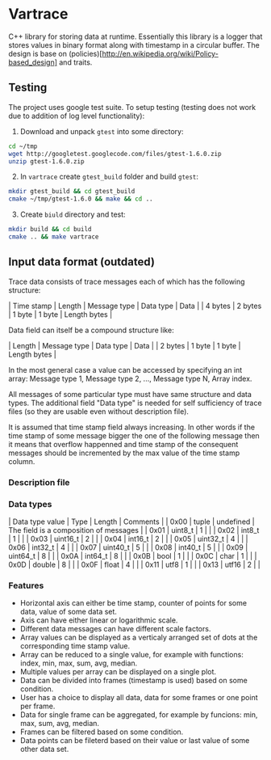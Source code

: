 # Vartrace

C++ library for storing data at runtime. Essentially this library is a
logger that stores values in binary format along with timestamp in a
circular buffer. The design is base on
(policies)[http://en.wikipedia.org/wiki/Policy-based_design] and
traits.

## Testing

The project uses google test suite. To setup testing (testing does
not work due to addition of log level functionality):
1. Download and unpack `gtest` into some directory:
```sh
cd ~/tmp
wget http://googletest.googlecode.com/files/gtest-1.6.0.zip 
unzip gtest-1.6.0.zip
```
2. In `vartrace` create `gtest_build` folder and build `gtest`:
```sh
mkdir gtest_build && cd gtest_build
cmake ~/tmp/gtest-1.6.0 && make && cd ..
```
3. Create `biuld` directory and test:
```sh
mkdir build && cd build
cmake .. && make vartrace
```

## Input data format (outdated)

Trace data consists of trace messages each of which has the
following structure:

| Time stamp | Length  | Message type | Data type | Data         |
| 4 bytes    | 2 bytes | 1 byte       | 1 byte    | Length bytes |

Data field can itself be a compound structure like:

| Length  | Message type | Data type | Data         |
| 2 bytes | 1 byte       | 1 byte    | Length bytes |

In the most general case a value can be accessed by specifying an
int array: Message type 1, Message type 2, ..., Message type N,
Array index.

All messages of some particular type must have same structure and
data types. The additional field "Data type" is needed for self
sufficiency of trace files (so they are usable even without
description file).

It is assumed that time stamp field always increasing. In other
words if the time stamp of some message bigger the one of the
following message then it means that overflow happenned and time
stamp of the consequent messages should be incremented by the max
value of the time stamp column.


### Description file

### Data types

| Data type value | Type     |    Length | Comments                               |
|            0x00 | tuple    | undefined | The field is a composition of messages |
|            0x01 | uint8_t  |         1 |                                        |
|            0x02 | int8_t   |         1 |                                        |
|            0x03 | uint16_t |         2 |                                        |
|            0x04 | int16_t  |         2 |                                        |
|            0x05 | uint32_t |         4 |                                        |
|            0x06 | int32_t  |         4 |                                        |
|            0x07 | uint40_t |         5 |                                        |
|            0x08 | int40_t  |         5 |                                        |
|            0x09 | uint64_t |         8 |                                        |
|            0x0A | int64_t  |         8 |                                        |
|            0x0B | bool     |         1 |                                        |
|            0x0C | char     |         1 |                                        |
|            0x0D | double   |         8 |                                        |
|            0x0F | float    |         4 |                                        |
|            0x11 | utf8     |         1 |                                        |
|            0x13 | utf16    |         2 |                                        |
    

### Features

- Horizontal axis can either be time stamp, counter of points for
some data, value of some data set.
- Axis can have either linear or logarithmic scale.
- Different data messages can have different scale factors.
- Array values can be displayed as a verticaly arranged set of
dots at the corresponding time stamp value.
- Array can be reduced to a single value, for example with
functions: index, min, max, sum, avg, median.
- Multiple values per array can be displayed on a single plot.
- Data can be divided into frames (timestamp is used) based on
some condition.
- User has a choice to display all data, data for some frames or
one point per frame.
- Data for single frame can be aggregated, for example by
funcions: min, max, sum, avg, median.
- Frames can be filtered based on some condition.
- Data points can be fileterd based on their value or last value
of some other data set.
